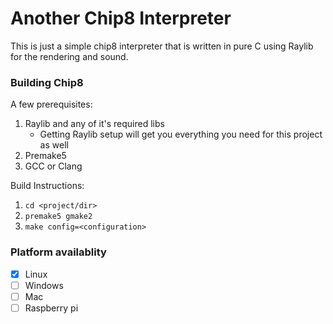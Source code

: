# Another Chip8 Interpreter
This is just a simple chip8 interpreter that is written in pure C using Raylib for the rendering and sound.

### Building Chip8
A few prerequisites:
1. Raylib and any of it's required libs
    - Getting Raylib setup will get you everything you need for this project as well
2. Premake5
3. GCC or Clang

Build Instructions:
1. `cd <project/dir>`
2. `premake5 gmake2`
3. `make config=<configuration>`

### Platform availablity
 - [x] Linux
 - [ ] Windows
 - [ ] Mac
 - [ ] Raspberry pi 
